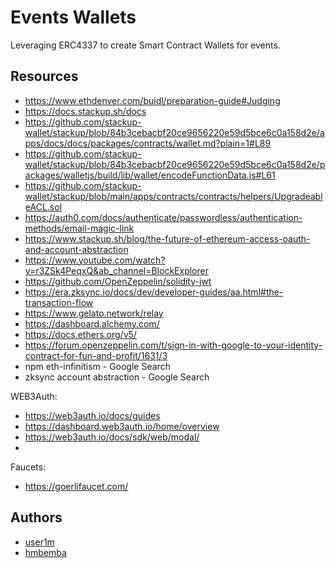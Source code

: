 # Events Wallets
Leveraging ERC4337 to create Smart Contract Wallets for events.


## Resources
- https://www.ethdenver.com/buidl/preparation-guide#Judging
- https://docs.stackup.sh/docs
- https://github.com/stackup-wallet/stackup/blob/84b3cebacbf20ce9656220e59d5bce6c0a158d2e/apps/docs/docs/packages/contracts/wallet.md?plain=1#L89
- https://github.com/stackup-wallet/stackup/blob/84b3cebacbf20ce9656220e59d5bce6c0a158d2e/packages/walletjs/build/lib/wallet/encodeFunctionData.js#L61
- https://github.com/stackup-wallet/stackup/blob/main/apps/contracts/contracts/helpers/UpgradeableACL.sol
- https://auth0.com/docs/authenticate/passwordless/authentication-methods/email-magic-link
- https://www.stackup.sh/blog/the-future-of-ethereum-access-oauth-and-account-abstraction
- https://www.youtube.com/watch?v=r3ZSk4PeqxQ&ab_channel=BlockExplorer
- https://github.com/OpenZeppelin/solidity-jwt
- https://era.zksync.io/docs/dev/developer-guides/aa.html#the-transaction-flow
- https://www.gelato.network/relay
- https://dashboard.alchemy.com/
- https://docs.ethers.org/v5/
- https://forum.openzeppelin.com/t/sign-in-with-google-to-your-identity-contract-for-fun-and-profit/1631/3
- npm eth-infinitism - Google Search
- zksync account abstraction - Google Search


WEB3Auth:
- https://web3auth.io/docs/guides
- https://dashboard.web3auth.io/home/overview
- https://web3auth.io/docs/sdk/web/modal/
- 

Faucets:
- https://goerlifaucet.com/


## Authors
- [user1m](https://github.com/user1m)
- [hmbemba](https://github.com/hmbemba)